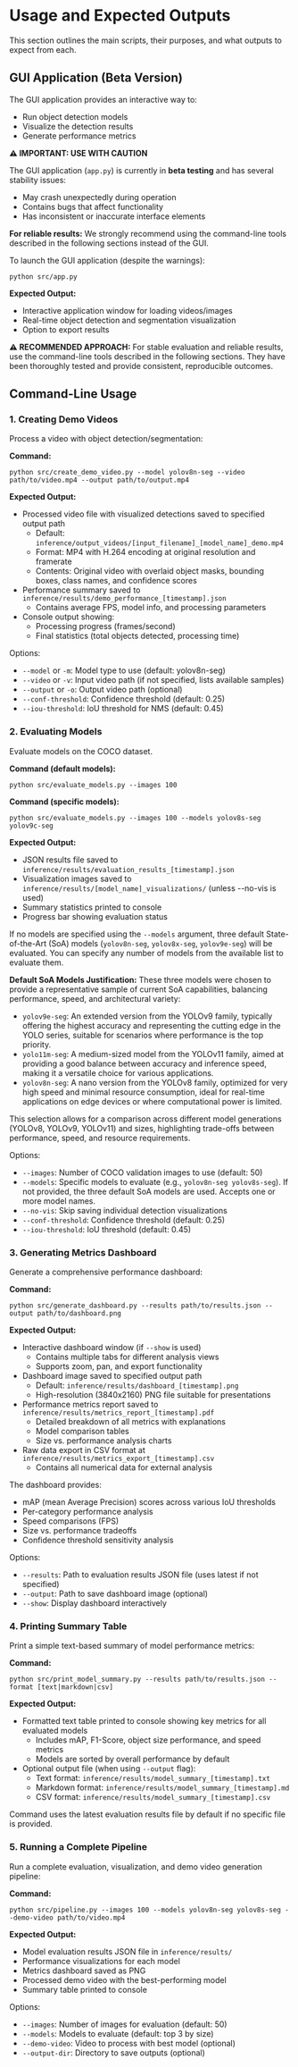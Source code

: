 # Usage and Expected Outputs

This section outlines the main scripts, their purposes, and what outputs to expect from each.

## GUI Application (Beta Version)

The GUI application provides an interactive way to:
- Run object detection models
- Visualize the detection results
- Generate performance metrics

**⚠️ IMPORTANT: USE WITH CAUTION**

The GUI application (`app.py`) is currently in **beta testing** and has several stability issues:
- May crash unexpectedly during operation
- Contains bugs that affect functionality
- Has inconsistent or inaccurate interface elements

**For reliable results:** We strongly recommend using the command-line tools described in the following sections instead of the GUI.

To launch the GUI application (despite the warnings):

```
python src/app.py
```

**Expected Output:**
- Interactive application window for loading videos/images
- Real-time object detection and segmentation visualization
- Option to export results

**⚠️ RECOMMENDED APPROACH:**
For stable evaluation and reliable results, use the command-line tools described in the following sections. They have been thoroughly tested and provide consistent, reproducible outcomes.

## Command-Line Usage

### 1. Creating Demo Videos
Process a video with object detection/segmentation:

**Command:**
```
python src/create_demo_video.py --model yolov8n-seg --video path/to/video.mp4 --output path/to/output.mp4
```

**Expected Output:**
- Processed video file with visualized detections saved to specified output path
  - Default: `inference/output_videos/[input_filename]_[model_name]_demo.mp4`
  - Format: MP4 with H.264 encoding at original resolution and framerate
  - Contents: Original video with overlaid object masks, bounding boxes, class names, and confidence scores
- Performance summary saved to `inference/results/demo_performance_[timestamp].json`
  - Contains average FPS, model info, and processing parameters
- Console output showing:
  - Processing progress (frames/second)
  - Final statistics (total objects detected, processing time)

Options:
- `--model` or `-m`: Model type to use (default: yolov8n-seg)
- `--video` or `-v`: Input video path (if not specified, lists available samples)
- `--output` or `-o`: Output video path (optional)
- `--conf-threshold`: Confidence threshold (default: 0.25)
- `--iou-threshold`: IoU threshold for NMS (default: 0.45)

### 2. Evaluating Models
Evaluate models on the COCO dataset. 

**Command (default models):**
```
python src/evaluate_models.py --images 100 
```

**Command (specific models):**
```
python src/evaluate_models.py --images 100 --models yolov8s-seg yolov9c-seg
```

**Expected Output:**
- JSON results file saved to `inference/results/evaluation_results_[timestamp].json`
- Visualization images saved to `inference/results/[model_name]_visualizations/` (unless --no-vis is used)
- Summary statistics printed to console
- Progress bar showing evaluation status

If no models are specified using the `--models` argument, three default State-of-the-Art (SoA) models (`yolov8n-seg`, `yolov8x-seg`, `yolov9e-seg`) will be evaluated. You can specify any number of models from the available list to evaluate them.

**Default SoA Models Justification:**
These three models were chosen to provide a representative sample of current SoA capabilities, balancing performance, speed, and architectural variety:
-   `yolov9e-seg`: An extended version from the YOLOv9 family, typically offering the highest accuracy and representing the cutting edge in the YOLO series, suitable for scenarios where performance is the top priority.
-   `yolo11m-seg`: A medium-sized model from the YOLOv11 family, aimed at providing a good balance between accuracy and inference speed, making it a versatile choice for various applications.
-   `yolov8n-seg`: A nano version from the YOLOv8 family, optimized for very high speed and minimal resource consumption, ideal for real-time applications on edge devices or where computational power is limited.

This selection allows for a comparison across different model generations (YOLOv8, YOLOv9, YOLOv11) and sizes, highlighting trade-offs between performance, speed, and resource requirements.

Options:
- `--images`: Number of COCO validation images to use (default: 50)
- `--models`: Specific models to evaluate (e.g., `yolov8n-seg yolov8s-seg`). If not provided, the three default SoA models are used. Accepts one or more model names.
- `--no-vis`: Skip saving individual detection visualizations
- `--conf-threshold`: Confidence threshold (default: 0.25)
- `--iou-threshold`: IoU threshold (default: 0.45)

### 3. Generating Metrics Dashboard
Generate a comprehensive performance dashboard:

**Command:**
```
python src/generate_dashboard.py --results path/to/results.json --output path/to/dashboard.png
```

**Expected Output:**
- Interactive dashboard window (if `--show` is used)
  - Contains multiple tabs for different analysis views
  - Supports zoom, pan, and export functionality
- Dashboard image saved to specified output path
  - Default: `inference/results/dashboard_[timestamp].png`
  - High-resolution (3840x2160) PNG file suitable for presentations
- Performance metrics report saved to `inference/results/metrics_report_[timestamp].pdf`
  - Detailed breakdown of all metrics with explanations
  - Model comparison tables
  - Size vs. performance analysis charts
- Raw data export in CSV format at `inference/results/metrics_export_[timestamp].csv`
  - Contains all numerical data for external analysis

The dashboard provides:
- mAP (mean Average Precision) scores across various IoU thresholds
- Per-category performance analysis
- Speed comparisons (FPS)
- Size vs. performance tradeoffs
- Confidence threshold sensitivity analysis

Options:
- `--results`: Path to evaluation results JSON file (uses latest if not specified)
- `--output`: Path to save dashboard image (optional)
- `--show`: Display dashboard interactively

### 4. Printing Summary Table
Print a simple text-based summary of model performance metrics:

**Command:**
```
python src/print_model_summary.py --results path/to/results.json --format [text|markdown|csv]
```

**Expected Output:**
- Formatted text table printed to console showing key metrics for all evaluated models
  - Includes mAP, F1-Score, object size performance, and speed metrics
  - Models are sorted by overall performance by default
- Optional output file (when using `--output` flag):
  - Text format: `inference/results/model_summary_[timestamp].txt`
  - Markdown format: `inference/results/model_summary_[timestamp].md`
  - CSV format: `inference/results/model_summary_[timestamp].csv`
  
Command uses the latest evaluation results file by default if no specific file is provided.

### 5. Running a Complete Pipeline
Run a complete evaluation, visualization, and demo video generation pipeline:

**Command:**
```
python src/pipeline.py --images 100 --models yolov8n-seg yolov8s-seg --demo-video path/to/video.mp4
```

**Expected Output:**
- Model evaluation results JSON file in `inference/results/`
- Performance visualizations for each model
- Metrics dashboard saved as PNG
- Processed demo video with the best-performing model
- Summary table printed to console

Options:
- `--images`: Number of images for evaluation (default: 50)
- `--models`: Models to evaluate (default: top 3 by size)
- `--demo-video`: Video to process with best model (optional)
- `--output-dir`: Directory to save outputs (optional)

